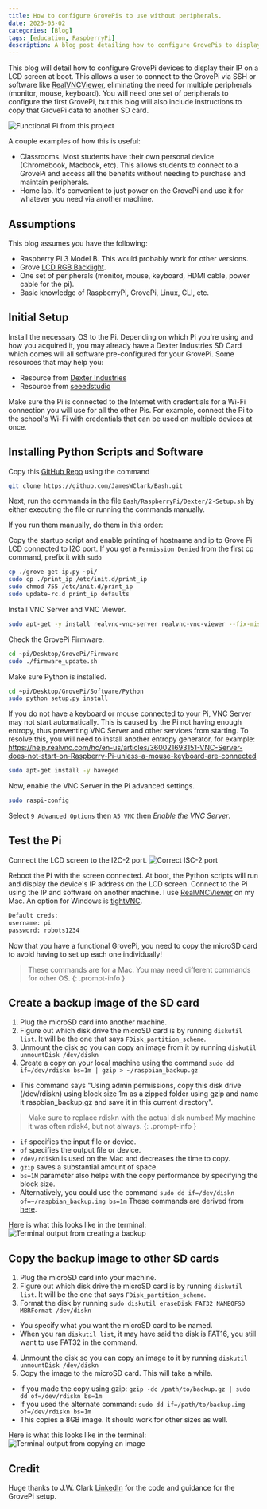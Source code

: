 ```yaml
---
title: How to configure GrovePis to use without peripherals.
date: 2025-03-02
categories: [Blog]
tags: [education, RaspberryPi]
description: A blog post detailing how to configure GrovePis to display their IP on a LCD screen, eliminating the need for peripherals.
---
```


This blog will detail how to configure GrovePi devices to display their IP on a LCD screen at boot. This allows a user to connect to the GrovePi via SSH or software like [RealVNCViewer](https://www.realvnc.com/), eliminating the need for multiple peripherals (monitor, mouse, keyboard). You will need one set of peripherals to configure the first GrovePi, but this blog will also include instructions to copy that GrovePi data to another SD card.

![Functional Pi from this project](../images/functionalpi.png)

A couple examples of how this is useful:
- Classrooms. Most students have their own personal device (Chromebook, Macbook, etc). This allows students to connect to a GrovePi and access all the benefits without needing to purchase and maintain peripherals.
- Home lab. It's convenient to just power on the GrovePi and use it for whatever you need via another machine.

## Assumptions

This blog assumes you have the following:
- Raspberry Pi 3 Model B. This would probably work for other versions.
- Grove [LCD RGB Backlight](https://wiki.seeedstudio.com/Grove-LCD_RGB_Backlight/).
- One set of peripherals (monitor, mouse, keyboard, HDMI cable, power cable for the pi).
- Basic knowledge of RaspberryPi, GrovePi, Linux, CLI, etc.

## Initial Setup

Install the necessary OS to the Pi. Depending on which Pi you're using and how you acquired it, you may already have a Dexter Industries SD Card which comes will all software pre-configured for your GrovePi.
Some resources that may help you:
- Resource from [Dexter Industries](https://www.dexterindustries.com/GrovePi/get-started-with-the-grovepi/setting-software/)
- Resource from [seeedstudio](https://files.seeedstudio.com/wiki/GrovePi_Plus/res/Setting_Up_Software_for_GrovePi.pdf)

Make sure the Pi is connected to the Internet with credentials for a Wi-Fi connection you will use for all the other Pis. For example, connect the Pi to the school's Wi-Fi with credentials that can be used on multiple devices at once.

## Installing Python Scripts and Software

Copy this [GitHub Repo](https://github.com/JamesWClark/Bash) using the command
```bash
git clone https://github.com/JamesWClark/Bash.git
```

Next, run the commands in the file `Bash/RaspberryPi/Dexter/2-Setup.sh` by either executing the file or running the commands manually.

If you run them manually, do them in this order:

Copy the startup script and enable printing of hostname and ip to Grove Pi LCD connected to I2C port.
If you get a `Permission Denied` from the first cp command, prefix it with `sudo`
```bash
cp ./grove-get-ip.py ~pi/
sudo cp ./print_ip /etc/init.d/print_ip
sudo chmod 755 /etc/init.d/print_ip
sudo update-rc.d print_ip defaults
```

Install VNC Server and VNC Viewer.
```bash
sudo apt-get -y install realvnc-vnc-server realvnc-vnc-viewer --fix-missing
```

Check the GrovePi Firmware.
```bash
cd ~pi/Desktop/GrovePi/Firmware
sudo ./firmware_update.sh
```

Make sure Python is installed.
```bash
cd ~pi/Desktop/GrovePi/Software/Python
sudo python setup.py install
```

If you do not have a keyboard or mouse connected to your Pi, VNC Server may not start automatically.
This is caused by the Pi not having enough entropy, thus preventing VNC Server and other services from starting.
To resolve this, you will need to install another entropy generator, for example:
https://help.realvnc.com/hc/en-us/articles/360021693151-VNC-Server-does-not-start-on-Raspberry-Pi-unless-a-mouse-keyboard-are-connected
```bash
sudo apt-get install -y haveged
```

Now, enable the VNC Server in the Pi advanced settings.
```bash
sudo raspi-config
```
Select `9 Advanced Options` then `A5 VNC` then _Enable the VNC Server_.

## Test the Pi

Connect the LCD screen to the I2C-2 port.
![Correct ISC-2 port](../images/i2c-2port.png)

Reboot the Pi with the screen connected. At boot, the Python scripts will run and display the device's IP address on the LCD screen.
Connect to the Pi using the IP and software on another machine. I use [RealVNCViewer](https://www.realvnc.com/) on my Mac. An option for Windows is [tightVNC](https://www.tightvnc.com/).
```bash
Default creds:
username: pi
password: robots1234
```

Now that you have a functional GrovePi, you need to copy the microSD card to avoid having to set up each one individually!
> These commands are for a Mac. You may need different commands for other OS.
{: .prompt-info }

## Create a backup image of the SD card
1. Plug the microSD card into another machine.
2. Figure out which disk drive the microSD card is by running `diskutil list`. It will be the one that says `FDisk_partition_scheme`.
3. Unmount the disk so you can copy an image from it by running `diskutil unmountDisk /dev/diskn`
4. Create a copy on your local machine using the command `sudo dd if=/dev/rdiskn bs=1m | gzip > ~/raspbian_backup.gz`
- This command says "Using admin permissions, copy this disk drive (/dev/rdiskn) using block size 1m as a zipped folder using gzip and name it raspbian_backup.gz and save it in this current directory".
> Make sure to replace rdiskn with the actual disk number! My machine it was often rdisk4, but not always.
{: .prompt-info }
- `if` specifies the input file or device.
- `of` specifies the output file or device.
- `/dev/rdiskn` is used on the Mac and decreases the time to copy.
- `gzip` saves a substantial amount of space.
- `bs=1M` parameter also helps with the copy performance by specifying the block size.
- Alternatively, you could use the command `sudo dd if=/dev/diskn of=~/raspbian_backup.img bs=1m`
These commands are derived from [here](https://raspberrypi.stackexchange.com/questions/311/how-do-i-backup-my-raspberry-pi).

Here is what this looks like in the terminal:
![Terminal output from creating a backup](../images/backupoutput.png)

## Copy the backup image to other SD cards
1. Plug the microSD card into your machine.
2. Figure out which disk drive the microSD card is by running `diskutil list`. It will be the one that says `FDisk_partition_scheme`.
3. Format the disk by running `sudo diskutil eraseDisk FAT32 NAMEOFSD MBRFormat /dev/diskn`
- You specify what you want the microSD card to be named.
- When you ran `diskutil list`, it may have said the disk is FAT16, you still want to use FAT32 in the command.
4. Unmount the disk so you can copy an image to it by running `diskutil unmountDisk /dev/diskn`
5. Copy the image to the microSD card. This will take a while.
- If you made the copy using gzip: `gzip -dc /path/to/backup.gz | sudo dd of=/dev/rdiskn bs=1m`
- If you used the alternate command: `sudo dd if=/path/to/backup.img of=/dev/rdiskn bs=1m`
- This copies a 8GB image. It should work for other sizes as well.

Here is what this looks like in the terminal:
![Terminal output from copying an image](../images/copyoutput.png)

## Credit
Huge thanks to J.W. Clark [LinkedIn](https://www.linkedin.com/in/thisclark/) for the code and guidance for the GrovePi setup.